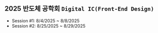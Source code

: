 ## 2025 반도체 공학회 `Digital IC(Front-End Design)`

* Session #1: 8/4/2025 ~ 8/8/2025
* Session #2: 8/25/2025 ~ 8/29/2025
